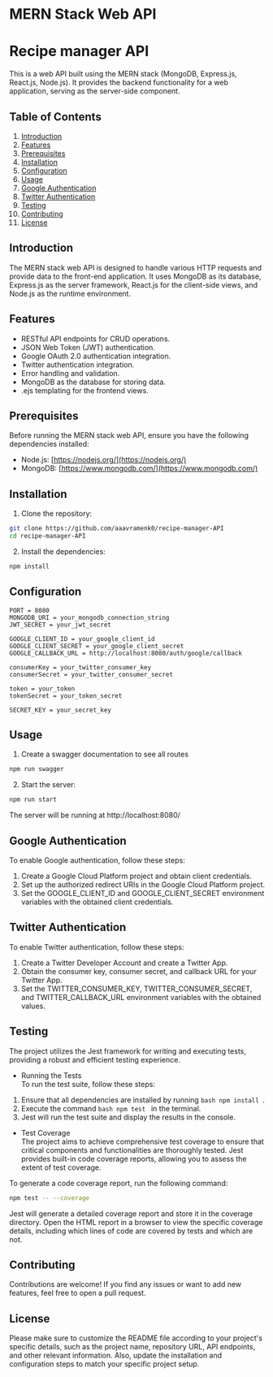 # MERN Stack Web API
# Recipe manager API

This is a web API built using the MERN stack (MongoDB, Express.js, React.js, Node.js). It provides the backend functionality for a web application, serving as the server-side component.

## Table of Contents
1. [Introduction](#introduction)
2. [Features](#features)
3. [Prerequisites](#prerequisites)
4. [Installation](#installation)
5. [Configuration](#configuration)
6. [Usage](#usage)
7. [Google Authentication](#google-authentication)
8. [Twitter Authentication](#twitter-authentication)
9. [Testing](#testing)
10. [Contributing](#contributing)
11. [License](#license)

## Introduction

The MERN stack web API is designed to handle various HTTP requests and provide data to the front-end application. It uses MongoDB as its database, Express.js as the server framework, React.js for the client-side views, and Node.js as the runtime environment.

## Features

- RESTful API endpoints for CRUD operations.
- JSON Web Token (JWT) authentication.
- Google OAuth 2.0 authentication integration.
- Twitter authentication integration.
- Error handling and validation.
- MongoDB as the database for storing data.
- .ejs templating for the frontend views.

## Prerequisites

Before running the MERN stack web API, ensure you have the following dependencies installed:

- Node.js: [https://nodejs.org/](https://nodejs.org/)
- MongoDB: [https://www.mongodb.com/](https://www.mongodb.com/)

## Installation

1. Clone the repository:

```bash
git clone https://github.com/aaavramenk0/recipe-manager-API
cd recipe-manager-API
```

2. Install the dependencies:
```bash
npm install
```

## Configuration
```env
PORT = 8080
MONGODB_URI = your_mongodb_connection_string
JWT_SECRET = your_jwt_secret

GOOGLE_CLIENT_ID = your_google_client_id
GOOGLE_CLIENT_SECRET = your_google_client_secret
GOOGLE_CALLBACK_URL = http://localhost:8080/auth/google/callback

consumerKey = your_twitter_consumer_key
consumerSecret = your_twitter_consumer_secret

token = your_token
tokenSecret = your_token_secret

SECRET_KEY = your_secret_key
```


## Usage

1. Create a swagger documentation to see all routes
```bash
npm run swagger
```

2. Start the server:
```bash
npm run start
```

The server will be running at http://localhost:8080/

## Google Authentication 

To enable Google authentication, follow these steps:    
1. Create a Google Cloud Platform project and obtain client credentials.
2. Set up the authorized redirect URIs in the Google Cloud Platform project.
3. Set the GOOGLE_CLIENT_ID and GOOGLE_CLIENT_SECRET environment variables with the obtained client credentials.

## Twitter Authentication

To enable Twitter authentication, follow these steps:
1. Create a Twitter Developer Account and create a Twitter App.
2. Obtain the consumer key, consumer secret, and callback URL for your Twitter App.
3. Set the TWITTER_CONSUMER_KEY, TWITTER_CONSUMER_SECRET, and TWITTER_CALLBACK_URL environment variables with the obtained values.

## Testing
The project utilizes the Jest framework for writing and executing tests, providing a robust and efficient testing experience.

- Running the Tests <br />
To run the test suite, follow these steps:
1. Ensure that all dependencies are installed by running ```bash npm install ```.
2. Execute the command ```bash npm test ``` in the terminal.
3. Jest will run the test suite and display the results in the console.

- Test Coverage <br />
The project aims to achieve comprehensive test coverage to ensure that critical components and functionalities are thoroughly tested. Jest provides built-in code coverage reports, allowing you to assess the extent of test coverage.

To generate a code coverage report, run the following command:
``` bash
npm test -- --coverage
```

Jest will generate a detailed coverage report and store it in the coverage directory. Open the HTML report in a browser to view the specific coverage details, including which lines of code are covered by tests and which are not.

## Contributing
Contributions are welcome! If you find any issues or want to add new features, feel free to open a pull request.

## License
Please make sure to customize the README file according to your project's specific details, such as the project name, repository URL, API endpoints, and other relevant information. Also, update the installation and configuration steps to match your specific project setup.
